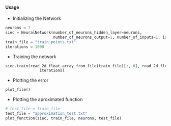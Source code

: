 #### Usage
* Initializing the Network
```python
neurons = 7
siec = NeuralNetwork(number_of_neurons_hidden_layer=neurons, 
                     number_of_neurons_output=1, number_of_inputs=1, is_bias=True)
train_file = "train_points.txt"
iterations = 1000
```
* Training the network
```python
siec.train(read_2d_float_array_from_file(train_file)[:, 0], read_2d_float_array_from_file(train_file)[:, 1],
               iterations)
```
* Plotting the error
```python
plot_file()
```
* Plotting the aproximated function
```python
# test_file = train_file
test_file = "approximation_test.txt"
plot_function(siec, train_file, neurons, test_file)
``` 